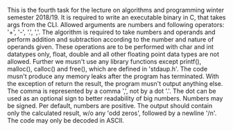 This is the fourth task for the lecture on algorithms and programming winter semester 2018/19. It is required to write an executable binary in C, that takes args from the CLI. Allowed arguments are numbers and following operators: '+', '-', '.', ','.
The algorithm is required to take numbers and operands and perform addition and subtraction according to the number and nature of operands given.
These operations are to be performed with char and int datatypes only, float, double and all other floating point data types are not allowed. Further we musn't use any library functions except printf(), malloc(), calloc() and free(), which are defined in 'stdaup.h'.
The code musn't produce any memory leaks after the program has terminated.
With the exception of return the result, the program musn't output anything else.
The comma is represented by a comma ',', not by a dot '.'.
The dot can be used as an optional sign to better readability of big numbers.
Numbers may be signed. Per default, numbers are positive.
The output should contain only the calculated result, w/o any 'odd zeros', followed by a newline '/n'.
The code may only be decoded in ASCII.